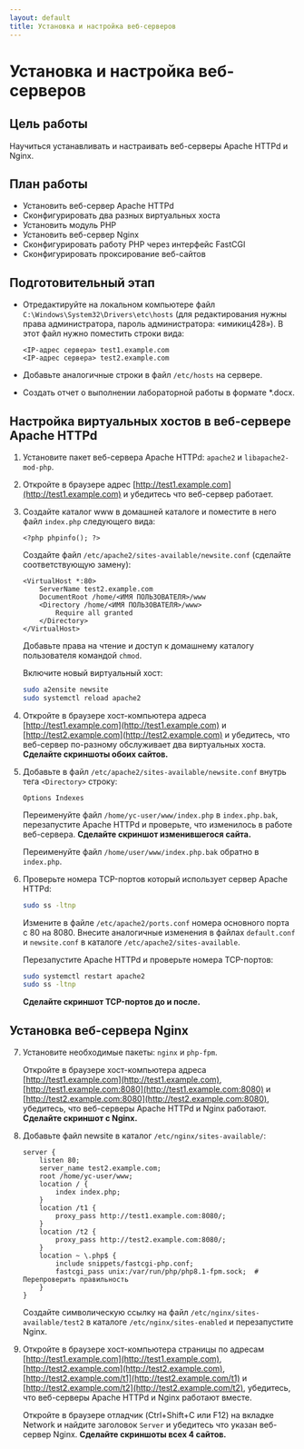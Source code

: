 ```yaml
---
layout: default
title: Установка и настройка веб-серверов
---
```


# Установка и настройка веб-серверов

## Цель работы

Научиться устанавливать и настраивать веб-серверы Apache HTTPd и Nginx.

## План работы

- Установить веб-сервер Apache HTTPd
- Сконфигурировать два разных виртуальных хоста
- Установить модуль PHP
- Установить веб-сервер Nginx
- Сконфигурировать работу PHP через интерфейс FastCGI
- Сконфигурировать проксирование веб-сайтов

## Подготовительный этап

- Отредактируйте на локальном компьютере файл `C:\Windows\System32\Drivers\etc\hosts` (для редактирования нужны права администратора, пароль администратора: «имикиц428»). В этот файл нужно поместить строки вида:

  ```
  <IP-адрес сервера> test1.example.com
  <IP-адрес сервера> test2.example.com
  ```

- Добавьте аналогичные строки в файл `/etc/hosts` на сервере.

- Создать отчет о выполнении лабораторной работы в формате *.docx.

## Настройка виртуальных хостов в веб-сервере Apache HTTPd

1. Установите пакет веб-сервера Apache HTTPd: `apache2` и `libapache2-mod-php`.

2. Откройте в браузере адрес [http://test1.example.com](http://test1.example.com) и убедитесь что веб-сервер работает.

3. Создайте каталог www в домашней каталоге и поместите в него файл `index.php` следующего вида:

   ```
   <?php phpinfo(); ?>
   ```

   Создайте файл `/etc/apache2/sites-available/newsite.conf` (сделайте соответствующую замену):

   ```
   <VirtualHost *:80>
       ServerName test2.example.com
       DocumentRoot /home/<ИМЯ ПОЛЬЗОВАТЕЛЯ>/www
       <Directory /home/<ИМЯ ПОЛЬЗОВАТЕЛЯ>/www>
           Require all granted
       </Directory>
   </VirtualHost>
   ```
   Добавьте права на чтение и доступ к домашнему каталогу пользователя командой `chmod`.
   
   Включите новый виртуальный хост:

   ```bash
   sudo a2ensite newsite
   sudo systemctl reload apache2
   ```


5. Откройте в браузере хост-компьютера адреса [http://test1.example.com](http://test1.example.com) и [http://test2.example.com](http://test2.example.com) и убедитесь, что веб-сервер по-разному обслуживает два виртуальных хоста. **Сделайте скриншоты обоих сайтов.**

6. Добавьте в файл `/etc/apache2/sites-available/newsite.conf` внутрь тега `<Directory>` строку:

   ```
   Options Indexes
   ```

   Переименуйте файл `/home/yc-user/www/index.php` в `index.php.bak`, перезапустите Apache HTTPd и проверьте, что изменилось в работе веб-сервера. **Сделайте скриншот изменившегося сайта.** 
   
   Переименуйте файл `/home/user/www/index.php.bak` обратно в `index.php`.

7. Проверьте номера TCP-портов который использует сервер Apache HTTPd:

   ```bash
   sudo ss -ltnp
   ```

   Измените в файле `/etc/apache2/ports.conf` номера основного порта с 80 на 8080. Внесите аналогичные изменения в файлах `default.conf` и `newsite.conf` в каталоге `/etc/apache2/sites-available`.

   Перезапустите Apache HTTPd и проверьте номера TCP-портов:

   ```bash
   sudo systemctl restart apache2
   sudo ss -ltnp
   ```

   **Сделайте скриншот TCP-портов до и после.**

## Установка веб-сервера Nginx

7. Установите необходимые пакеты: `nginx` и `php-fpm`.

   Откройте в браузере хост-компьютера адреса [http://test1.example.com](http://test1.example.com), [http://test1.example.com:8080](http://test1.example.com:8080) и [http://test2.example.com:8080](http://test2.example.com:8080), убедитесь, что веб-серверы Apache HTTPd и Nginx работают. **Сделайте скриншот с Nginx.**

8. Добавьте файл newsite в каталог `/etc/nginx/sites-available/`:

   ```
   server {
       listen 80;
       server_name test2.example.com;
       root /home/yc-user/www;
       location / {
           index index.php;
       }
       location /t1 {
           proxy_pass http://test1.example.com:8080/;
       }
       location /t2 {
           proxy_pass http://test2.example.com:8080/;
       }
       location ~ \.php$ {
           include snippets/fastcgi-php.conf;
           fastcgi_pass unix:/var/run/php/php8.1-fpm.sock;  # Перепроверить правильность
       }
   }
   ```

   Создайте символическую ссылку на файл `/etc/nginx/sites-available/test2` в каталоге `/etc/nginx/sites-enabled` и перезапустите Nginx.

9. Откройте в браузере хост-компьютера страницы по адресам [http://test1.example.com](http://test1.example.com), [http://test2.example.com](http://test2.example.com), [http://test2.example.com/t1](http://test2.example.com/t1) и [http://test2.example.com/t2](http://test2.example.com/t2), убедитесь, что веб-серверы Apache HTTPd и Nginx работают вместе.

   Откройте в браузере отладчик (Ctrl+Shift+C или F12) на вкладке Network и найдите заголовок `Server` и убедитесь что указан веб-сервер Nginx. **Сделайте скриншоты всех 4 сайтов.**
